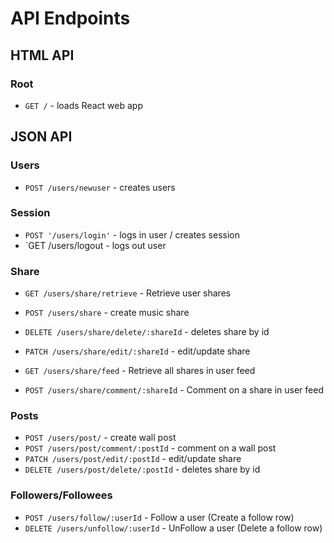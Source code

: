 # API Endpoints

## HTML API

### Root

- `GET /` - loads React web app

## JSON API

### Users

- `POST /users/newuser` - creates users

### Session

- `POST '/users/login'` - logs in user / creates session
- `GET /users/logout - logs out user

### Share

- `GET /users/share/retrieve` - Retrieve user shares
- `POST /users/share` - create music share
- `DELETE /users/share/delete/:shareId` - deletes share by id
- `PATCH /users/share/edit/:shareId` - edit/update share

- `GET /users/share/feed` - Retrieve all shares in user feed
- `POST /users/share/comment/:shareId` - Comment on a share in user feed

### Posts

- `POST /users/post/` - create wall post
- `POST /users/post/comment/:postId` - comment on a wall post
- `PATCH /users/post/edit/:postId` - edit/update share
- `DELETE /users/post/delete/:postId` - deletes share by id

### Followers/Followees

- `POST /users/follow/:userId` - Follow a user (Create a follow row)
- `DELETE /users/unfollow/:userId` - UnFollow a user (Delete a follow row)
